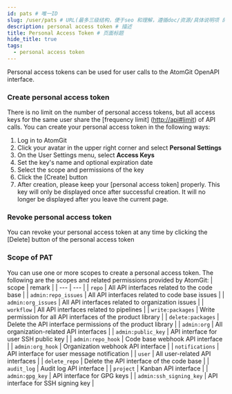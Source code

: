 ```yaml
---
id: pats # 唯一ID
slug: /user/pats # URL(最多三级结构，便于seo 和理解，遵循doc/资源/具体说明项 的原则)
description: personal access token # 描述
title: Personal Access Token # 页面标题
hide_title: true
tags:
  - personal access token
---
```


Personal access tokens can be used for user calls to the AtomGit OpenAPI interface.

### Create personal access token

There is no limit on the number of personal access tokens, but all access keys for the same user share the [frequency limit] (<http://api#limit>) of API calls. You can create your personal access token in the following ways:

1. Log in to AtomGit
1. Click your avatar in the upper right corner and select **Personal Settings**
1. On the User Settings menu, select **Access Keys**
1. Set the key's name and optional expiration date
1. Select the scope and permissions of the key
1. Click the [Create] button
1. After creation, please keep your [personal access token] properly. This key will only be displayed once after successful creation. It will no longer be displayed after you leave the current page.

### Revoke personal access token

You can revoke your personal access token at any time by clicking the [Delete] button of the personal access token

### Scope of PAT

You can use one or more scopes to create a personal access token. The following are the scopes and related permissions provided by AtomGit:
| scope | remark |
| --- | --- |
| `repo` | All API interfaces related to the code base |
| `admin:repo_issues` | All API interfaces related to code base issues |
| `admin:org_issues` | All API interfaces related to organization issues |
| `workflow` | All API interfaces related to pipelines |
| `write:packages` | Write permission for all API interfaces of the product library |
| `delete:packages` | Delete the API interface permissions of the product library |
| `admin:org` | All organization-related API interfaces |
| `admin:public_key` | API interface for user SSH public key |
| `admin:repo_hook` | Code base webhook API interface |
| `admin:org_hook` | Organization webhook API interface |
| `notifications` | API interface for user message notification |
| `user` | All user-related API interfaces |
| `delete_repo` | Delete the API interface of the code base |
| `audit_log` | Audit log API interface |
| `project` | Kanban API interface |
| `admin:gpg_key` | API interface for GPG keys |
| `admin:ssh_signing_key` | API interface for SSH signing key |
